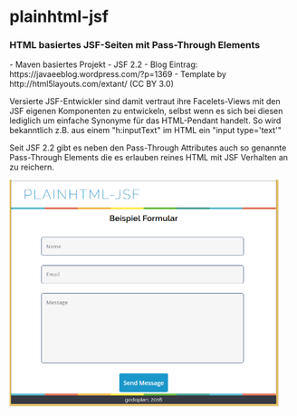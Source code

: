 # plainhtml-jsf
<h3>HTML basiertes JSF-Seiten mit Pass-Through Elements</h3>
- Maven basiertes Projekt
- JSF 2.2
- Blog Eintrag: https://javaeeblog.wordpress.com/?p=1369
- Template by http://html5layouts.com/extant/ (CC BY 3.0)

Versierte JSF-Entwickler sind damit vertraut ihre Facelets-Views mit den JSF eigenen Komponenten zu entwickeln, selbst wenn es sich bei diesen lediglich um einfache Synonyme für das HTML-Pendant handelt. 
So wird bekanntlich z.B. aus einem "h:inputText" im HTML ein "input type='text'" 

Seit JSF 2.2 gibt es neben den Pass-Through Attributes auch so genannte Pass-Through Elements die es erlauben reines HTML mit JSF Verhalten an zu reichern.

<img src="src/main/webapp/assets/images/application.PNG?raw=true" height="400px"/>
